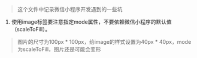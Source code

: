 > 这个文件中记录微信小程序开发遇到的一些坑
1. 使用image标签要注意指定mode属性，不要依赖微信小程序的默认值（scaleToFill）。
> 图片的尺寸为100px * 100px，给image的样式设置为40px * 40px，mode为scaleToFill，图片还是可能会变形